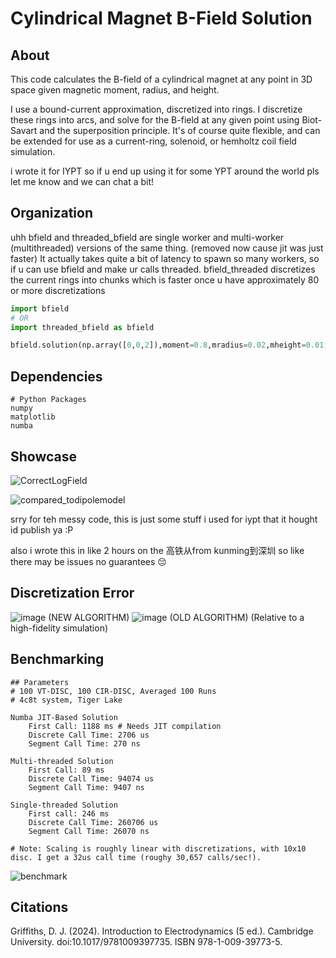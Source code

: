 # Cylindrical Magnet B-Field Solution

## About
This code calculates the B-field of a cylindrical magnet at any point in 3D space given magnetic moment, radius, and height.

I use a bound-current approximation, discretized into rings. I discretize these rings into arcs, and solve for the B-field at any given point using Biot-Savart and the superposition principle.
It's of course quite flexible, and can be extended for use as a current-ring, solenoid, or hemholtz coil field simulation.

i wrote it for IYPT so if u end up using it for some YPT around the world pls let me know and we can chat a bit!

## Organization
uhh bfield and threaded_bfield are single worker and multi-worker (multithreaded) versions of the same thing. (removed now cause jit was just faster)
It actually takes quite a bit of latency to spawn so many workers, so if u can use bfield and make ur calls threaded. bfield_threaded discretizes the current rings into chunks which is faster once u have approximately 80 or more discretizations

```python
import bfield
# OR
import threaded_bfield as bfield

bfield.solution(np.array([0,0,2]),moment=0.8,mradius=0.02,mheight=0.01,accuracy=[80,80])
```
## Dependencies
```
# Python Packages
numpy
matplotlib
numba
```

## Showcase
![CorrectLogField](https://github.com/user-attachments/assets/d1c530a0-9e9f-4dfb-a72f-bae5d5d1f85c)

![compared_todipolemodel](https://github.com/user-attachments/assets/4994ccfa-a336-4dd1-aad9-381a84ffd8df)


srry for teh messy code, this is just some stuff i used for iypt that it hought id publish ya :P

also i wrote this in like 2 hours on the 高铁从from kunming到深圳 so like there may be issues no guarantees :pensive:


## Discretization Error

![image](https://github.com/user-attachments/assets/c40fb930-aedd-479b-812d-a39719faa26b)
(NEW ALGORITHM)
![image](https://github.com/user-attachments/assets/8a0b093c-5b56-4044-a915-937d18978707)
(OLD ALGORITHM)
(Relative to a high-fidelity simulation)


## Benchmarking
```
## Parameters
# 100 VT-DISC, 100 CIR-DISC, Averaged 100 Runs
# 4c8t system, Tiger Lake

Numba JIT-Based Solution
	First Call: 1188 ms # Needs JIT compilation
	Discrete Call Time: 2706 us
	Segment Call Time: 270 ns

Multi-threaded Solution
	First Call: 89 ms
	Discrete Call Time: 94074 us
	Segment Call Time: 9407 ns

Single-threaded Solution
	First call: 246 ms
	Discrete Call Time: 260706 us
	Segment Call Time: 26070 ns

# Note: Scaling is roughly linear with discretizations, with 10x10 disc. I get a 32us call time (roughy 30,657 calls/sec!).
```
![benchmark](https://github.com/user-attachments/assets/14023b21-19c9-43b3-a56e-288eff619c9c)
## Citations
Griffiths, D. J. (2024). Introduction to Electrodynamics (5 ed.). Cambridge 	University. doi:10.1017/9781009397735. ISBN 978-1-009-39773-5.​
